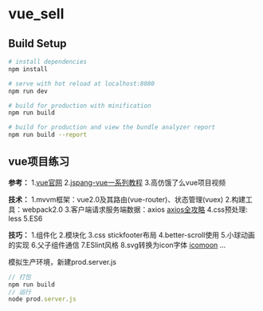 # vue_sell

## Build Setup

``` bash
# install dependencies
npm install

# serve with hot reload at localhost:8080
npm run dev

# build for production with minification
npm run build

# build for production and view the bundle analyzer report
npm run build --report
```

vue项目练习
---
**参考：**
1.[vue官网](https://cn.vuejs.org)
2.[jspang-vue一系列教程](http://jspang.com)
3.高仿饿了么vue项目视频

**技术：**
1.mvvm框架：vue2.0及其路由(vue-router)、状态管理(vuex)
2.构建工具：webpack2.0
3.客户端请求服务端数据：axios [axios全攻略](Axios全攻略)
4.css预处理: less
5.ES6

**技巧：**
1.组件化
2.模块化
3.css stickfooter布局
4.better-scroll使用
5.小球动画的实现
6.父子组件通信
7.ESlint风格
8.svg转换为icon字体 [icomoon](https://icomoon.io/)
...


模拟生产环境，新建prod.server.js
```js
// 打包
npm run build
// 运行
node prod.server.js
```

